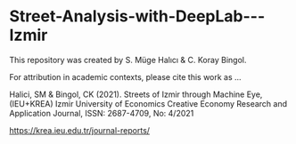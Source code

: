 # Street-Analysis-with-DeepLab---Izmir

This repository was created by S. Müge Halıcı & C. Koray Bingol.

For attribution in academic contexts, please cite this work as ...

Halici, SM & Bingol, CK (2021). Streets of Izmir through Machine Eye, (IEU+KREA) Izmir University of Economics Creative Economy Research and Application Journal, ISSN: 2687-4709, No: 4/2021

https://krea.ieu.edu.tr/journal-reports/
